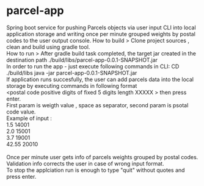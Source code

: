 # parcel-app

Spring boot service for pushing Parcels objects via user input CLI into local application storage and writing once per minute grouped weights by postal codes to the user output console.
How to build > Clone project sources , clean and build using gradle tool.<BR/>
How to run > After gradle build task completed, the target jar created in the destination path ./build/libs/parcel-app-0.0.1-SNAPSHOT.jar <BR/>
In order to run the app - just execute following commands in CLI: CD ./build/libs  java -jar parcel-app-0.0.1-SNAPSHOT.jar <BR/>
If application runs succesfully, the user can add parcels data into the local storage by executing commands in following format <BR/>
<weight as decimal digits XXX.XXX><space><postal code positive digits of fixed 5 digits length XXXXX > then press enter. <BR/>
First param is weigth value , space as separator, second param is psotal code value. <BR/>
Example of input : <BR/>
1.5 14001 <BR/>
2.0 15001 <BR/>
3.7 19001 <BR/>
42.55 20010 <BR/>
<BR/>
Once per minute user gets info of parcels weights grouped by postal codes. <BR/>
Validation info corrects the user in case of wrong input format.<BR/>
To stop the applciation run is enough to type "quit" without quotes and press enter.
